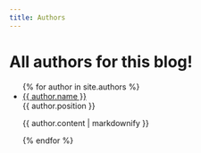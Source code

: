 ```yaml
---
title: Authors
---
```


# All authors for this blog!

<ul>
    {% for author in site.authors %}
    <li>
        <a href="{{ author.url }}">{{ author.name }}</a>
        <div>{{ author.position }}</div>
        <p>{{ author.content | markdownify }}</p>
    </li>
    {% endfor %}
</ul>
